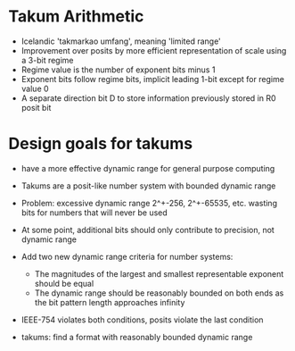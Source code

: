 # Takum Arithmetic

- Icelandic 'takmarkao umfang', meaning 'limited range'
- Improvement over posits by more efficient representation of scale using a 3-bit regime
- Regime value is the number of exponent bits minus 1
- Exponent bits follow regime bits, implicit leading 1-bit except for regime value 0
- A separate direction bit D to store information previously stored in R0 posit bit

# Design goals for takums

- have a more effective dynamic range for general purpose computing
- Takums are a posit-like number system with bounded dynamic range

- Problem: excessive dynamic range 2^+-256, 2^+-65535, etc. wasting bits for numbers that will never be used
- At some point, additional bits should only contribute to precision, not dynamic range
- Add two new dynamic range criteria for number systems:
    - The magnitudes of the largest and smallest representable exponent should be equal
    - The dynamic range should be reasonably bounded on both ends as the bit pattern length approaches infinity
- IEEE-754 violates both conditions, posits violate the last condition
- takums: find a format with reasonably bounded dynamic range



